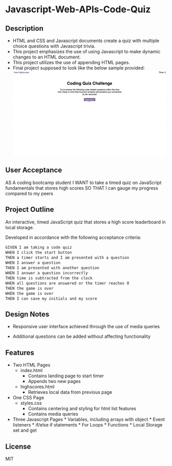 # Javascript-Web-APIs-Code-Quiz

## Description

* HTML and CSS and Javascript documents create a quiz with multiple choice questions with Javascript trivia.  
* This project emphasizes the use of using Javascript to make dynamic changes to an HTML document.
* This project utilizes the use of appending HTML pages.
* Final project supposed to look like the below sample provided:
  <img src=https://github.com/vbugana/Challenge-Web-APIs-Code-Quiz/blob/main/assets/images/08-web-apis-challenge-demo.gif>

## User Acceptance

AS A coding bootcamp student
I WANT to take a timed quiz on JavaScript fundamentals that stores high scores
SO THAT I can gauge my progress compared to my peers

## Project Outline

An interactive, timed JavaScript quiz that stores a high score leaderboard in local storage.

Developed in accordance with the following acceptance criteria: 

```
GIVEN I am taking a code quiz
WHEN I click the start button
THEN a timer starts and I am presented with a question
WHEN I answer a question
THEN I am presented with another question
WHEN I answer a question incorrectly
THEN time is subtracted from the clock
WHEN all questions are answered or the timer reaches 0
THEN the game is over
WHEN the game is over
THEN I can save my initials and my score
```

## Design Notes

* Responsive user interface achieved through the use of media queries

* Additional questions can be added without affecting functionality

## Features
* Two HTML Pages
    * index.html 
        * Contains landing page to start timer
        * Appends two new pages 
    * highscores.html
        * Retrieves local data from previous page
* One CSS Page
    * styles.css
        * Contains centering and styling for html list features
        * Contains media queries
* Three Javascript Pages
        * Variables, including arrays with object
        * Event listeners
        * if/else if statements
        * For Loops
        * Functions 
        * Local Storage set and get 

## License
MIT
